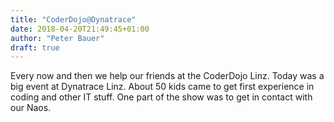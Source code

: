 ```yaml
---
title: "CoderDojo@Dynatrace"
date: 2018-04-20T21:49:45+01:00
author: "Peter Bauer"
draft: true
---
```

Every now and then we help our friends at the CoderDojo Linz. Today was a big event at Dynatrace Linz. About 50 kids came to get first experience in coding and other IT stuff. One part of the show was to get in contact with our Naos.
